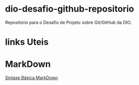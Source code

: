 # dio-desafio-github-repositorio
Repositório para o Desafio de Projeto sobre Git/GitHub da DIO.

# links Uteis
# MarkDown
[Sintaxe Básica MarkDown](https://www.markdownguide.org/)
